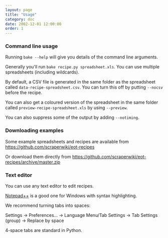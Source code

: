 ```yaml
---
layout: page
title: "Usage"
category: doc
date: 2002-12-01 12:00:00
order: 1
---
```


### Command line usage

Running `bake --help` will give you details of the command line arguments.

Generally you'll run `bake recipe.py spreadsheet.xls`. You can use multiple spreadsheets (including wildcards).

By default, a CSV file is generated in the same folder as the spreadsheet called `data-recipe-spreadsheet.csv`. You can turn this off by putting `--nocsv` before the recipe.

You can also get a coloured version of the spreadsheet in the same folder called `preview-recipe-spreadsheet.xls` by using `--preview`.

You can also suppress some of the output by adding `--notiming`.

### Downloading examples

Some example spreadsheets and recipes are available from https://github.com/scraperwiki/eot-recipes

Or download them directly from https://github.com/scraperwiki/eot-recipes/archive/master.zip

### Text editor

You can use any text editor to edit recipes.

[Notepad++](http://notepad-plus-plus.org/) is a good one for Windows with syntax highlighting.

We recommend turning tabs into spaces:

Settings -> Preferences... -> Language Menu/Tab Settings -> Tab Settings (group) -> Replace by space

4-space tabs are standard in Python.

